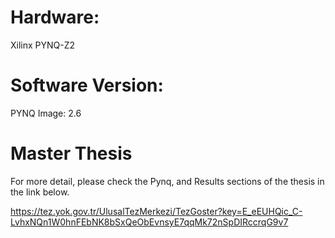 # Hardware:

Xilinx PYNQ-Z2

# Software Version:

PYNQ Image: 2.6 

# Master Thesis

For more detail, please check the Pynq, and Results sections of the thesis in the link below.

https://tez.yok.gov.tr/UlusalTezMerkezi/TezGoster?key=E_eEUHQic_C-LvhxNQn1W0hnFEbNK8bSxQeObEvnsyE7qqMk72nSpDIRccrqG9v7
